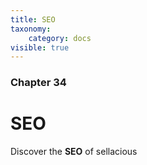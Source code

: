 ```yaml
---
title: SEO
taxonomy:
    category: docs
visible: true
---
```


### Chapter 34

# SEO

Discover the **SEO** of sellacious 